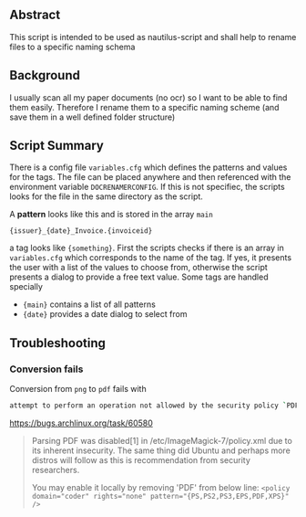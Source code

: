 ## Abstract

This script is intended to be used as nautilus-script and shall help to rename files to a specific naming schema

## Background

I usually scan all my paper documents (no ocr) so I want to be able to find them easily. Therefore I rename them to a specific naming scheme (and save them in a well defined folder structure)

## Script Summary

There is a config file `variables.cfg` which defines the patterns and values for the tags. The file can be placed anywhere and then referenced with the environment variable `DOCRENAMERCONFIG`. If this is not specifiec, the scripts looks for the file in the same directory as the script.

A **pattern** looks like this and is stored in the array `main`

```blank
{issuer}_{date}_Invoice.{invoiceid}
```

a tag looks like `{something}`. First the scripts checks if there is an array in `variables.cfg` which corresponds to the name of the tag. If yes, it presents the user with a list of the values to choose from, otherwise the script presents a dialog to provide a free text value. Some tags are handled specially

- `{main}` contains a list of all patterns
- `{date}` provides a date dialog to select from

## Troubleshooting

### Conversion fails

Conversion from `png` to `pdf` fails with

```bash
attempt to perform an operation not allowed by the security policy `PDF' @ error/constitute.c/IsCoderAuthorized/408.
```

https://bugs.archlinux.org/task/60580

> Parsing PDF was disabled[1] in /etc/ImageMagick-7/policy.xml due to its inherent insecurity. The same thing did Ubuntu and perhaps more distros will follow as this is recommendation from security researchers.
>
> You may enable it locally by removing 'PDF' from below line:
> `<policy domain="coder" rights="none" pattern="{PS,PS2,PS3,EPS,PDF,XPS}" />`
